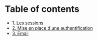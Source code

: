 # Table of contents

* [1. Les sessions](README.md)
* [2. Mise en place d'une authentification](2.-mise-en-place-dune-authentification.md)
* [3. Email](3.-email.md)
